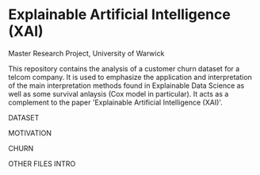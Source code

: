 # Explainable Artificial Intelligence (XAI)
Master Research Project, University of Warwick 

This repository contains the analysis of a customer churn dataset for a telcom company. It is used to emphasize the application and interpretation of the main interpretation methods found in Explainable Data Science as well as some survival anlaysis (Cox model in particular). It acts as a complement to the paper 'Explainable Artificial Intelligence (XAI)'. 

DATASET 

MOTIVATION 

CHURN 

OTHER FILES INTRO
